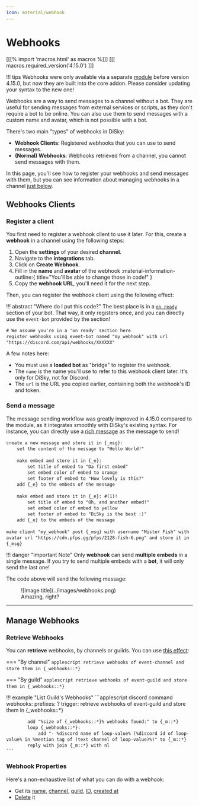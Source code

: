 ```yaml
---
icon: material/webhook
---
```


# Webhooks

[[[% import 'macros.html' as macros %]]]
[[[ macros.required_version('4.15.0') ]]]

!!! tips 
    Webhooks were only available via a separate [module](../modules/webhooks.md) before version 4.15.0, but now they are built into the core addon. Please consider updating your syntax to the new one!

Webhooks are a way to send messages to a channel without a bot. They are useful for sending messages from external services or scripts, as they don't require a bot to be online. You can also use them to send messages with a custom name and avatar, which is not possible with a bot.

There's two main "types" of webhooks in DiSky:

- **Webhook Clients**: Registered webhooks that you can use to send messages.
- **(Normal) Webhooks**: Webhooks retrieved from a channel, you cannot send messages with them.

In this page, you'll see how to register your webhooks and send messages with them, but you can see information about managing webhooks in a channel [just below](#manage-webhooks).

## Webhooks Clients

### Register a client

You first need to register a webhook client to use it later. For this, create a **webhook** in a channel using the following steps:

1. Open the **settings** of your desired **channel**.
2. Navigate to the **integrations** tab.
3. Click on **Create Webhook**.
4. Fill in the **name** and **avatar** of the webhook :material-information-outline:{ title="You'll be able to change those in code!" }
5. Copy the **webhook URL**, you'll need it for the next step.

Then, you can register the webhook client using the following effect:

!!! abstract "Where do I put this code?"
    The best place is in a [`on ready`](../getting-started/2-bot-loading.md#2-ready-sections) section of your bot. That way, it only registers once, and you can directly use the `event-bot` provided by the section!

```applescript
# We assume you're in a 'on ready' section here
register webhooks using event-bot named "my_webhook" with url "https://discord.com/api/webhooks/XXXXXX"
```

A few notes here:
* You must use a **loaded bot** as "bridge" to register the webhook.
* The `name` is the name you'll use to refer to this webhook client later. It's only for DiSky, not for Discord.
* The `url` is the URL you copied earlier, containing both the webhook's ID and token.

### Send a message

The message sending workflow was greatly improved in 4.15.0 compared to the module, as it integrates smoothly with DiSky's existing syntax. For instance, you can directly use a [rich message](../advanced-stuff/advanced-messages.md) as the message to send!

```applescript
create a new message and store it in {_msg}:
    set the content of the message to "Hello World!"
    
    make embed and store it in {_e}:
        set title of embed to "Da first embed"
        set embed color of embed to orange
        set footer of embed to "How lovely is this?"
    add {_e} to the embeds of the message
    
    make embed and store it in {_e}: #(1)!
        set title of embed to "Oh, and another embed!"
        set embed color of embed to yellow
        set footer of embed to "DiSky is the best :)"
    add {_e} to the embeds of the message
    
make client "my_webhook" post {_msg} with username "Mister Fish" with avatar url "https://cdn.pfps.gg/pfps/2128-fish-6.png" and store it in {_msg}
```

!!! danger "Important Note"
    Only **webhook** can send **multiple embeds** in a single message. If you try to send multiple embeds with a **bot**, it will only send the last one!

The code above will send the following message:

<figure markdown>
  ![Image title](../images/webhooks.png)
  <figcaption>Amazing, right?</figcaption>
</figure>

---

## Manage Webhooks

### Retrieve Webhooks

You can **retrieve** webhooks, by channels or guilds. You can use [this effect](../docs/effects.md#retrieve-webhooks):

=== "By channel"
    ```applescript
    retrieve webhooks of event-channel and store them in {_webhooks::*}
    ```

=== "By guild"
    ```applescript
    retrieve webhooks of event-guild and store them in {_webhooks::*}
    ```

!!! example "List Guild's Webhooks"
    ```applescript
    discord command webhooks:
        prefixes: ?
        trigger:
            retrieve webhooks of event-guild and store them in {_webhooks::*}
            
            add "%size of {_webhooks::*}% webhooks found:" to {_m::*}
            loop {_webhooks::*}:
                add "- %discord name of loop-value% (%discord id of loop-value% in %mention tag of (text channel of loop-value)%)" to {_m::*}
            reply with join {_m::*} with nl
    ```

### Webhook Properties

Here's a non-exhaustive list of what you can do with a webhook:

* Get its [name](../docs/expressions.md#name-of-discord-entity), [channel](../docs/expressions.md#messagewebhook-channel), [guild](../docs/expressions.md#guild-of), [ID](../docs/expressions.md#discord-id), [created at](../docs/expressions.md#creation-date)
* [Delete](../docs/effects.md#destroy-discord-entity) it